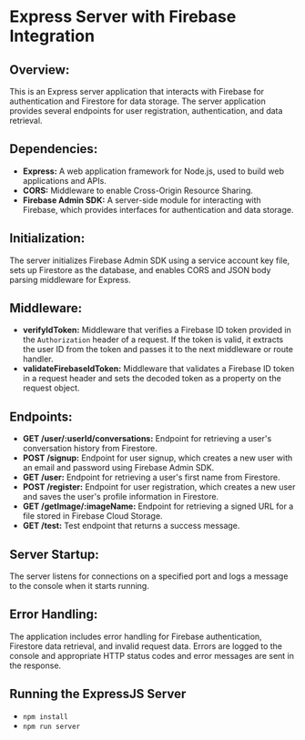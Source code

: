 # Express Server with Firebase Integration

## Overview:
This is an Express server application that interacts with Firebase for authentication and Firestore for data storage. The server application provides several endpoints for user registration, authentication, and data retrieval.

## Dependencies:

- **Express:** A web application framework for Node.js, used to build web applications and APIs.
- **CORS:** Middleware to enable Cross-Origin Resource Sharing.
- **Firebase Admin SDK:** A server-side module for interacting with Firebase, which provides interfaces for authentication and data storage.

## Initialization:
The server initializes Firebase Admin SDK using a service account key file, sets up Firestore as the database, and enables CORS and JSON body parsing middleware for Express.

## Middleware:

- **verifyIdToken:** Middleware that verifies a Firebase ID token provided in the `Authorization` header of a request. If the token is valid, it extracts the user ID from the token and passes it to the next middleware or route handler.
- **validateFirebaseIdToken:** Middleware that validates a Firebase ID token in a request header and sets the decoded token as a property on the request object.

## Endpoints:

- **GET /user/:userId/conversations:** Endpoint for retrieving a user's conversation history from Firestore.
- **POST /signup:** Endpoint for user signup, which creates a new user with an email and password using Firebase Admin SDK.
- **GET /user:** Endpoint for retrieving a user's first name from Firestore.
- **POST /register:** Endpoint for user registration, which creates a new user and saves the user's profile information in Firestore.
- **GET /getImage/:imageName:** Endpoint for retrieving a signed URL for a file stored in Firebase Cloud Storage.
- **GET /test:** Test endpoint that returns a success message.

## Server Startup:
The server listens for connections on a specified port and logs a message to the console when it starts running.

## Error Handling:
The application includes error handling for Firebase authentication, Firestore data retrieval, and invalid request data. Errors are logged to the console and appropriate HTTP status codes and error messages are sent in the response.

## Running the ExpressJS Server
   - <code>npm install</code>
   - <code>npm run server</code>